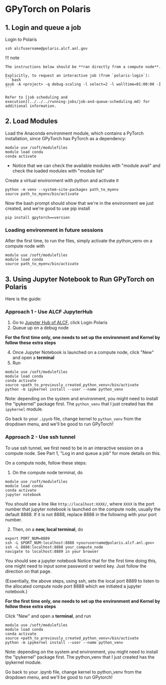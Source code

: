 # GPyTorch on Polaris

## 1. Login and queue a job
Login to Polaris
```
ssh alcfusername@polaris.alcf.anl.gov
```
!!! note

    The instructions below should be **ran directly from a compute node**.

    Explicitly, to request an interactive job (from `polaris-login`):
    ```bash
    qsub -A <project> -q debug-scaling -l select=2 -l walltime=01:00:00 -I
    ```

    Refer to [job scheduling and
    execution](../../../running-jobs/job-and-queue-scheduling.md) for
    additional information.



## 2. Load Modules

Load the Anaconda environment module, which contains a PyTorch installation, since GPyTorch has PyTorch as a dependency:
```
module use /soft/modulefiles
module load conda
conda activate
```
* Notice that we can check the available modules with "module avail" and check the loaded modules with "module list"

Create a virtual environment with python and activate it 
```
python -m venv --system-site-packages path_to_myenv
source path_to_myenv/bin/activate
```
Now the bash prompt should show that we're in the environment we just created, and we're good to use pip install
```
pip install gpytorch==version
```

### Loading environment in future sessions
After the first time, to run the files, simply activate the python_venv on a compute node with 
```
module use /soft/modulefiles
module load conda
source path_to_myenv/bin/activate
``` 


## 3. Using Jupyter Notebook to Run GPyTorch on Polaris
Here is the guide:

### Approach 1 - Use ALCF JupyterHub
1. Go to [Jupyter Hub of ALCF](https://jupyter.alcf.anl.gov/), click Login Polaris
2. Queue up on a debug node

**For the first time only, one needs to set up the environment and Kernel by follow these extra steps**

4. Once Jupyter Notebook is launched on a compute node, click "New" and open a **terminal**
5. Run 
``` 
module use /soft/modulefiles
module load conda
conda activate
source <path_to_previously_created_python_venv>/bin/activate
python -m ipykernel install --user --name python_venv
```
Note: depending on the system and environment, you might need to install the "ipykernel" package first. The `python_venv` that I just created has the `ipykernel` module.

Go back to your `.ipynb` file, change kernel to `python_venv` from the dropdown menu, and we'll be good to run GPyTorch!
### Approach 2 - Use ssh tunnel 
To use ssh tunnel, we first need to be in an interactive session on a compute node. See Part 1, "Log in and queue a job" for more details on this.

On a compute node, follow these steps:
1. On the compute node terminal, do
```
module use /soft/modulefiles
module load conda
conda activate
jupyter notebook
```
You should see a line like `http://localhost:XXXX/`, where `XXXX` is the port number that jupyter notebook is launched on the compute node, usually the default 8888. If it is not 8888, replace 8888 in the following with your port number.

2. Then, on a **new, local terminal**, do
```
export PORT_NUM=8889
ssh -L $PORT_NUM:localhost:8888 <yourusername@polaris.alcf.anl.gov>
ssh -L 8888:localhost:8888 your_compute_node
navigate to localhost:8889 in your browser
``` 

You should see a jupyter notebook
Notice that for the first time doing this, one might need to input some password or weird key. Just follow the direction on that page.

(Essentially, the above steps, using ssh, sets the local port 8889 to listen to the allocated compute node port 8888 which we initiated a jupyter notebook.)

**For the first time only, one needs to set up the environment and Kernel by follow these extra steps**

Click "New" and open a **terminal**, and run
``` 
module use /soft/modulefiles
module load conda
conda activate
source <path_to_previously_created_python_venv>/bin/activate
python -m ipykernel install --user --name python_venv
```
Note: depending on the system and environment, you might need to install the "ipykernel" package first. The python_venv that I just created has the ipykernel module.

Go back to your .ipynb file, change kernel to python_venv from the dropdown menu, and we'll be good to run GPytorch!
